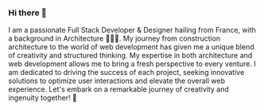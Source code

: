 ### Hi there 👋
I am a passionate Full Stack Developer  & Designer  hailing from France, with a background in Architecture 👷🏼‍♀️. My journey from construction architecture to the world of web development has given me a unique blend of creativity and structured thinking.
My expertise in both architecture and web development allows me to bring a fresh perspective to every venture. I am dedicated to driving the success of each project, seeking innovative solutions to optimize user interactions and elevate the overall web experience. Let's embark on a remarkable journey of creativity and ingenuity together! 🚀
<!--
**tugcekoksal/tugcekoksal** is a ✨ _special_ ✨ repository because its `README.md` (this file) appears on your GitHub profile.

Here are some ideas to get you started:

- 🔭 I’m currently working on ...
- 🌱 I’m currently learning ...
- 👯 I’m looking to collaborate on ...
- 🤔 I’m looking for help with ...
- 💬 Ask me about ...
- 📫 How to reach me: ...
- 😄 Pronouns: ...
- ⚡ Fun fact: ...
-->
